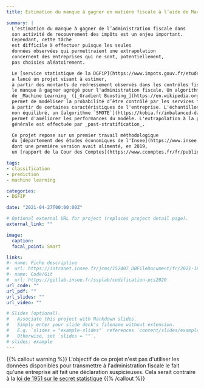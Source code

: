 ```yaml
---
title: Estimation du manque à gagner en matière fiscale à l’aide de Machine Learning

summary: |
  L’estimation du manque à gagner de l’administration fiscale dans
  son activité de recouvrement des impôts est un enjeu important.
  Cependant, cette tâche 
  est difficile à effectuer puisque les seules
  données observées qui permettraient une extrapolation
  concernent des entreprises qui ne sont, potentiellement,
  pas choisies aléatoirement. 

  Le [service statistique de la DGFiP](https://www.impots.gouv.fr/etudes-et-statistiques)
  a lancé un projet visant à estimer,
  à partir des montants de redressement observés dans les contrôles fiscaux,
  le manque à gagner agrégé pour l'administration fiscale. Un algorithme
  de _Machine Learning_ ([_Gradient Boosting_](https://en.wikipedia.org/wiki/Gradient_boosting))
  permet de modéliser la probabilité d’être contrôlé par les services fiscaux
  à partir de certaines caractéristiques de l'entreprise. L'échantillon étant
  non équilibré, un [algorithme `SMOTE`](https://kobia.fr/imbalanced-data-smote/)
  permet d'améliorer les performances du modèle. L'extrapolation à la population
  générale est effectuée par _post-stratification_. 

  Ce projet repose sur un premier travail méthodologique
  du [département des études économiques de l'Insee](https://www.insee.fr/fr/statistiques/6478533)
  dont une première version avait alimenté, en 2019, 
  un [rapport de la Cour des Comptes](https://www.ccomptes.fr/fr/publications/la-fraude-aux-prelevements-obligatoires) sur le sujet

tags:
- classification
- prediction
- machine learning

categories:
- DGFIP

date: "2021-04-27T00:00:00Z"

# Optional external URL for project (replaces project detail page).
external_link: ""

image:
  caption: 
  focal_point: Smart

links:
#- name: Fiche descriptive
#  url: https://intranet.insee.fr/jcms/152407_DBFileDocument/fr/2021-18494-dg75-l401
#- name: Code/Git
#  url: https://gitlab.insee.fr/ssplab/codification-pcs2020
url_code: ""
url_pdf: ""
url_slides: ""
url_video: ""

# Slides (optional).
#   Associate this project with Markdown slides.
#   Simply enter your slide deck's filename without extension.
#   E.g. `slides = "example-slides"` references `content/slides/example-slides.md`.
#   Otherwise, set `slides = ""`.
# slides: example
---
```


{{% callout warning %}}
L'objectif de ce projet n'est pas d'utiliser les données disponibles
pour transmettre à l'administration fiscale
le fait qu'une entreprise ait fait
une déclaration suspicieuses. Cela serait contraire
à la [loi de 1951 sur le secret statistique](https://www.insee.fr/fr/information/1300624)
{{% /callout %}}